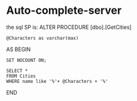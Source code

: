 # Auto-complete-server

the sql SP is:
ALTER PROCEDURE [dbo].[GetCities] 

	@Characters as varchar(max)
AS
BEGIN
	
	SET NOCOUNT ON;

	SELECT *
	FROM Cities
	WHERE name like '%'+ @Characters + '%'
END
